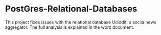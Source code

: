 # PostGres-Relational-Databases
This project fixes issues with the relational database Udiddit, a socila news aggregator. The full analysis is explained in the word document.
